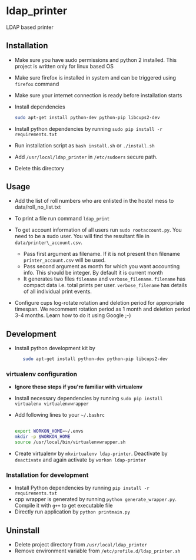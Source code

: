 # ldap_printer
LDAP based printer 

## Installation
- Make sure you have sudo permissions and python 2 installed. This project is written only for linux based OS
- Make sure firefox is installed in system and can be triggered using `firefox` command
- Make sure your internet connection is ready before installation starts
- Install dependencies

  ```bash
  sudo apt-get install python-dev python-pip libcups2-dev
  ```
- Install python dependencies by running `sudo pip install -r requirements.txt`
- Run installation script as `bash install.sh` or `./install.sh`
- Add `/usr/local/ldap_printer` in `/etc/sudoers` secure path.
- Delete this directory

## Usage
- Add the list of roll numbers who are enlisted in the hostel mess to data/roll\_no\_list.txt
- To print a file run command `ldap_print`
- To get account information of all users run `sudo rootaccount.py`. You need to be a sudo user. 
You will find the resultant file in `data/printer\_account.csv`.
    - Pass first argument as filename. If it is not present then filename `printer_account.csv` will be used.
    - Pass second argument as month for which you want accounting info. This should be integer. By default it is 
    current month
    - It generates two files `filename` and `verbose_filename`. `filename` has compact data i.e. total prints per user. 
  `verbose_filename` has details of all individual print events.

- Configure cups log-rotate rotation and deletion period for appropriate timespan. We recomment rotation period as 1 
month and deletion period 3-4 months. Learn how to do it using Google ;-)

## Development
- Install python development kit by 

  ```bash
     sudo apt-get install python-dev python-pip libcups2-dev
  ```

### virtualenv configuration
- **Ignore these steps if you're familiar with virtualenv**
- Install necessary dependencies by running `sudo pip install virtualenv virtualenvwrapper`
- Add following lines to your `~/.bashrc`

  ```bash
    
  export WORKON_HOME=~/.envs
  mkdir -p $WORKON_HOME
  source /usr/local/bin/virtualenvwrapper.sh
  ```
- Create virtualenv by `mkvirtualenv ldap-printer`. Deactivate by `deactivate` and again activate by `workon ldap-printer`

### Installation for development
- Install Python dependencies by running `pip install -r requirements.txt`
- cpp wrapper is generated by running `python generate_wrapper.py`. Compile it with `g++` to get executable file
- Directly run application by `python printmain.py`


## Uninstall
- Delete project directory from `/usr/local/ldap_printer`
- Remove environment variable from `/etc/profile.d/ldap_printer.sh`
